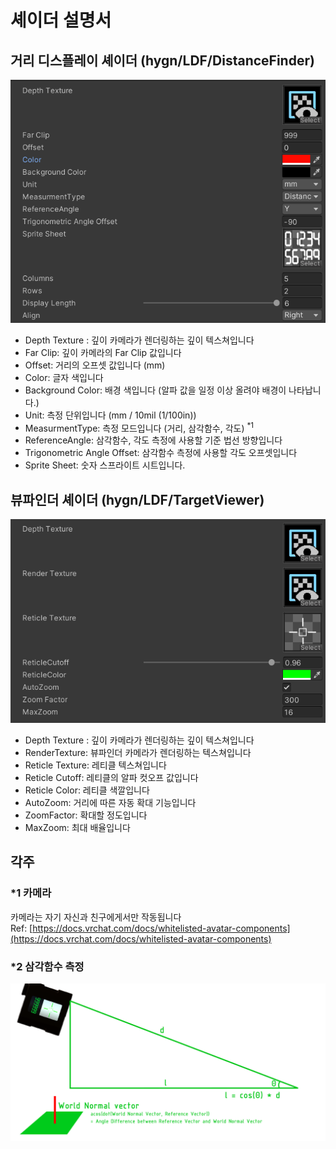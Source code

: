 # 셰이더 설명서
## 거리 디스플레이 셰이더 (hygn/LDF/DistanceFinder)
![](./ManualAssets/DistanceFinderShader.png)
* Depth Texture : 깊이 카메라가 렌더링하는 깊이 텍스쳐입니다
* Far Clip: 깊이 카메라의 Far Clip 값입니다
* Offset: 거리의 오프셋 값입니다 (mm)
* Color: 글자 색입니다
* Background Color: 배경 색입니다 (알파 값을 일정 이상 올려야 배경이 나타납니다.)
* Unit: 측정 단위입니다 (mm / 10mil (1/100in))
* MeasurmentType: 측정 모드입니다 (거리, 삼각함수, 각도) <sup>*1</sup>
* ReferenceAngle: 삼각함수, 각도 측정에 사용할 기준 법선 방향입니다
* Trigonometric Angle Offset: 삼각함수 측정에 사용할 각도 오프셋입니다
* Sprite Sheet: 숫자 스프라이트 시트입니다.
## 뷰파인더 셰이더 (hygn/LDF/TargetViewer)
![](./ManualAssets/TargetViewerShader.png)
* Depth Texture : 깊이 카메라가 렌더링하는 깊이 텍스쳐입니다
* RenderTexture: 뷰파인더 카메라가 렌더링하는 텍스쳐입니다
* Reticle Texture: 레티클 텍스쳐입니다
* Reticle Cutoff: 레티클의 알파 컷오프 값입니다
* Reticle Color: 레티클 색깔입니다
* AutoZoom: 거리에 따른 자동 확대 기능입니다
* ZoomFactor: 확대할 정도입니다
* MaxZoom: 최대 배율입니다
## 각주
### *1 카메라
카메라는 자기 자신과 친구에게서만 작동됩니다 \
Ref: [https://docs.vrchat.com/docs/whitelisted-avatar-components](https://docs.vrchat.com/docs/whitelisted-avatar-components)
### *2 삼각함수 측정
![](./ManualAssets/Trigonometric%20Explained.png)